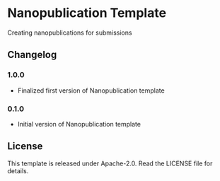 # Nanopublication Template

Creating nanopublications for submissions

## Changelog

### 1.0.0

- Finalized first version of Nanopublication template

### 0.1.0

- Initial version of Nanopublication template

## License

This template is released under Apache-2.0. Read the LICENSE file for details.